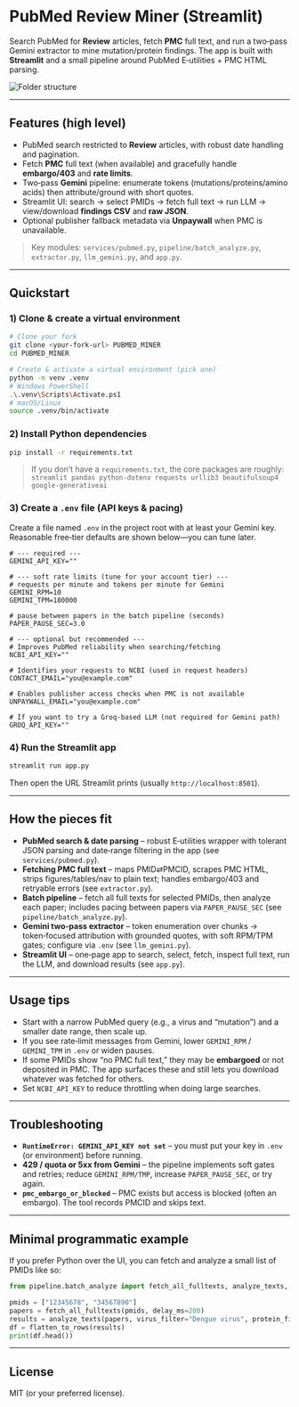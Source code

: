 # PubMed Review Miner (Streamlit)

Search PubMed for **Review** articles, fetch **PMC** full text, and run a two‑pass Gemini extractor to mine mutation/protein findings. The app is built with **Streamlit** and a small pipeline around PubMed E‑utilities + PMC HTML parsing.

![Folder structure](assets/folder-structure.png)

---

## Features (high level)
- PubMed search restricted to **Review** articles, with robust date handling and pagination.
- Fetch **PMC** full text (when available) and gracefully handle **embargo/403** and **rate limits**.
- Two‑pass **Gemini** pipeline: enumerate tokens (mutations/proteins/amino acids) then attribute/ground with short quotes.
- Streamlit UI: search → select PMIDs → fetch full text → run LLM → view/download **findings CSV** and **raw JSON**.
- Optional publisher fallback metadata via **Unpaywall** when PMC is unavailable.

> Key modules: `services/pubmed.py`, `pipeline/batch_analyze.py`, `extractor.py`, `llm_gemini.py`, and `app.py`.

---

## Quickstart

### 1) Clone & create a virtual environment
```bash
# Clone your fork
git clone <your-fork-url> PUBMED_MINER
cd PUBMED_MINER

# Create & activate a virtual environment (pick one)
python -m venv .venv
# Windows PowerShell
.\.venv\Scripts\Activate.ps1
# macOS/Linux
source .venv/bin/activate
```

### 2) Install Python dependencies
```bash
pip install -r requirements.txt
```

> If you don’t have a `requirements.txt`, the core packages are roughly:
> `streamlit pandas python-dotenv requests urllib3 beautifulsoup4 google-generativeai`

### 3) Create a `.env` file (API keys & pacing)
Create a file named `.env` in the project root with at least your Gemini key. Reasonable free‑tier defaults are shown below—you can tune later.

```dotenv
# --- required ---
GEMINI_API_KEY=""

# --- soft rate limits (tune for your account tier) ---
# requests per minute and tokens per minute for Gemini
GEMINI_RPM=10
GEMINI_TPM=180000

# pause between papers in the batch pipeline (seconds)
PAPER_PAUSE_SEC=3.0

# --- optional but recommended ---
# Improves PubMed reliability when searching/fetching
NCBI_API_KEY=""

# Identifies your requests to NCBI (used in request headers)
CONTACT_EMAIL="you@example.com"

# Enables publisher access checks when PMC is not available
UNPAYWALL_EMAIL="you@example.com"

# If you want to try a Groq-based LLM (not required for Gemini path)
GROQ_API_KEY=""
```

### 4) Run the Streamlit app
```bash
streamlit run app.py
```
Then open the URL Streamlit prints (usually `http://localhost:8501`).

---

## How the pieces fit

- **PubMed search & date parsing** – robust E‑utilities wrapper with tolerant JSON parsing and date‑range filtering in the app (see `services/pubmed.py`).  
- **Fetching PMC full text** – maps PMID⇄PMCID, scrapes PMC HTML, strips figures/tables/nav to plain text; handles embargo/403 and retryable errors (see `extractor.py`).  
- **Batch pipeline** – fetch all full texts for selected PMIDs, then analyze each paper; includes pacing between papers via `PAPER_PAUSE_SEC` (see `pipeline/batch_analyze.py`).  
- **Gemini two‑pass extractor** – token enumeration over chunks → token‑focused attribution with grounded quotes, with soft RPM/TPM gates; configure via `.env` (see `llm_gemini.py`).  
- **Streamlit UI** – one‑page app to search, select, fetch, inspect full text, run the LLM, and download results (see `app.py`).

---

## Usage tips

- Start with a narrow PubMed query (e.g., a virus and “mutation”) and a smaller date range, then scale up.
- If you see rate‑limit messages from Gemini, lower `GEMINI_RPM` / `GEMINI_TPM` in `.env` or widen pauses.
- If some PMIDs show “no PMC full text,” they may be **embargoed** or not deposited in PMC. The app surfaces these and still lets you download whatever was fetched for others.
- Set `NCBI_API_KEY` to reduce throttling when doing large searches.

---

## Troubleshooting

- **`RuntimeError: GEMINI_API_KEY not set`** – you must put your key in `.env` (or environment) before running.
- **429 / quota or 5xx from Gemini** – the pipeline implements soft gates and retries; reduce `GEMINI_RPM/TMP`, increase `PAPER_PAUSE_SEC`, or try again.
- **`pmc_embargo_or_blocked`** – PMC exists but access is blocked (often an embargo). The tool records PMCID and skips text.

---

## Minimal programmatic example

If you prefer Python over the UI, you can fetch and analyze a small list of PMIDs like so:

```python
from pipeline.batch_analyze import fetch_all_fulltexts, analyze_texts, flatten_to_rows

pmids = ["12345678", "34567890"]
papers = fetch_all_fulltexts(pmids, delay_ms=200)
results = analyze_texts(papers, virus_filter="Dengue virus", protein_filter="protein")
df = flatten_to_rows(results)
print(df.head())
```

---

## License
MIT (or your preferred license).

